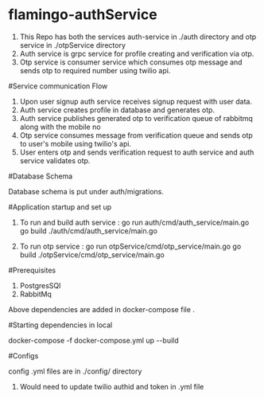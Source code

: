 # flamingo-authService

1. This Repo has both the services auth-service in ./auth directory and otp service in ./otpService directory
2. Auth service is grpc service for profile creating and verification via otp.
3. Otp service is consumer service which consumes otp message and sends otp to required number using twilio api.

#Service communication Flow

1. Upon user signup auth service receives signup request with user data.
2. Auth service creates profile in database and generates otp.
3. Auth service publishes generated otp to verification queue of rabbitmq along with the mobile no
4. Otp service consumes message from verification queue and sends otp to user's mobile using twilio's api.
5. User enters otp and sends verification request to auth service and auth service validates otp.

#Database Schema

Database schema is put under auth/migrations.

#Application startup and set up

1. To run and build auth service :
   go run auth/cmd/auth_service/main.go
   go build ./auth/cmd/auth_service/main.go

2. To run otp service :
   go run otpService/cmd/otp_service/main.go
   go build ./otpService/cmd/otp_service/main.go

#Prerequisites

1. PostgresSQl
2. RabbitMq

Above dependencies are added in docker-compose file .

#Starting dependencies in local

docker-compose -f docker-compose.yml up --build

#Configs

config .yml files are in ./config/ directory

1. Would need to update twilio authid and token in .yml file